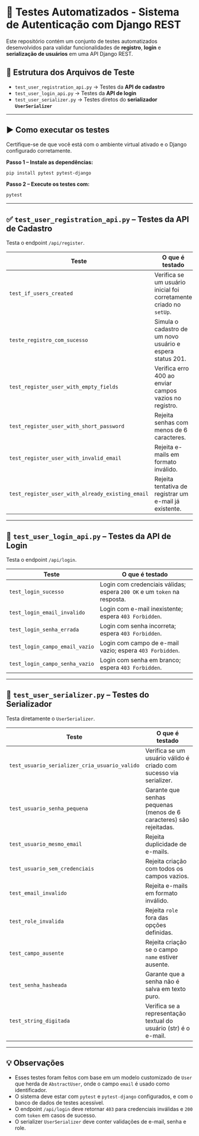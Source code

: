 # 🧪 Testes Automatizados - Sistema de Autenticação com Django REST

Este repositório contém um conjunto de testes automatizados desenvolvidos para validar funcionalidades de **registro**, **login** e **serialização de usuários** em uma API Django REST.

## 📁 Estrutura dos Arquivos de Teste

- `test_user_registration_api.py` → Testes da **API de cadastro**
- `test_user_login_api.py` → Testes da **API de login**
- `test_user_serializer.py` → Testes diretos do **serializador `UserSerializer`**

---

## ▶️ Como executar os testes

Certifique-se de que você está com o ambiente virtual ativado e o Django configurado corretamente.

**Passo 1 – Instale as dependências:**

```bash
pip install pytest pytest-django
```

**Passo 2 – Execute os testes com:**

```bash
pytest
```

---

## ✅ `test_user_registration_api.py` – Testes da API de Cadastro

Testa o endpoint `/api/register`.

| Teste | O que é testado |
|-------|------------------|
| `test_if_users_created` | Verifica se um usuário inicial foi corretamente criado no `setUp`. |
| `teste_registro_com_sucesso` | Simula o cadastro de um novo usuário e espera status 201. |
| `test_register_user_with_empty_fields` | Verifica erro 400 ao enviar campos vazios no registro. |
| `test_register_user_with_short_password` | Rejeita senhas com menos de 6 caracteres. |
| `test_register_user_with_invalid_email` | Rejeita e-mails em formato inválido. |
| `test_register_user_with_already_existing_email` | Rejeita tentativa de registrar um e-mail já existente. |

---

## 🔐 `test_user_login_api.py` – Testes da API de Login

Testa o endpoint `/api/login`.

| Teste | O que é testado |
|-------|------------------|
| `test_login_sucesso` | Login com credenciais válidas; espera `200 OK` e um `token` na resposta. |
| `test_login_email_invalido` | Login com e-mail inexistente; espera `403 Forbidden`. |
| `test_login_senha_errada` | Login com senha incorreta; espera `403 Forbidden`. |
| `test_login_campo_email_vazio` | Login com campo de e-mail vazio; espera `403 Forbidden`. |
| `test_login_campo_senha_vazio` | Login com senha em branco; espera `403 Forbidden`. |

---

## 🧱 `test_user_serializer.py` – Testes do Serializador

Testa diretamente o `UserSerializer`.

| Teste | O que é testado |
|-------|------------------|
| `test_usuario_serializer_cria_usuario_valido` | Verifica se um usuário válido é criado com sucesso via serializer. |
| `test_usuario_senha_pequena` | Garante que senhas pequenas (menos de 6 caracteres) são rejeitadas. |
| `test_usuario_mesmo_email` | Rejeita duplicidade de e-mails. |
| `test_usuario_sem_credenciais` | Rejeita criação com todos os campos vazios. |
| `test_email_invalido` | Rejeita e-mails em formato inválido. |
| `test_role_invalida` | Rejeita `role` fora das opções definidas. |
| `test_campo_ausente` | Rejeita criação se o campo `name` estiver ausente. |
| `test_senha_hasheada` | Garante que a senha não é salva em texto puro. |
| `test_string_digitada` | Verifica se a representação textual do usuário (str) é o e-mail. |

---

## 💡 Observações

- Esses testes foram feitos com base em um modelo customizado de `User` que herda de `AbstractUser`, onde o campo `email` é usado como identificador.
- O sistema deve estar com `pytest` e `pytest-django` configurados, e com o banco de dados de testes acessível.
- O endpoint `/api/login` deve retornar `403` para credenciais inválidas e `200` com `token` em casos de sucesso.
- O serializer `UserSerializer` deve conter validações de e-mail, senha e role.
